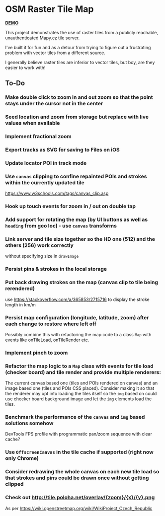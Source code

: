 # OSM Raster Tile Map

[**DEMO**](https://tomashubelbauer.github.io/osm-raster-map)

This project demonstrates the use of raster tiles from a publicly reachable, unauthenticated Mapy.cz tile server.

I've built it for fun and as a detour from trying to figure out a frustrating problem with vector tiles from a different source.

I generally believe raster tiles are inferior to vector tiles, but boy, are they easier to work with!

## To-Do

### Make double click to zoom in and out zoom so that the point stays under the cursor not in the center

### Seed location and zoom from storage but replace with live values when available

### Implement fractional zoom

### Export tracks as SVG for saving to Files on iOS

### Update locator POI in track mode

### Use `canvas` clipping to confine repainted POIs and strokes within the currently updated tile

https://www.w3schools.com/tags/canvas_clip.asp

### Hook up touch events for zoom in / out on double tap

### Add support for rotating the map (by UI buttons as well as `heading` from geo loc) - use `canvas` transforms

### Link server and tile size together so the HD one (512) and the others (256) work correctly

without specifying size in `drawImage`

### Persist pins & strokes in the local storage

### Put back drawing strokes on the map (canvas clip to tile being rerendered)

use https://stackoverflow.com/a/365853/2715716 to display the stroke length in km/m

### Persist map configuration (longitude, latitude, zoom) after each change to restore where left off

Possibly combine this with refactoring the map code to a class `Map` with events like onTileLoad, onTileRender etc.

### Implement pinch to zoom

### Refactor the map logic to a `Map` class with events for tile load (checker board) and tile render and provide multiple renderers:

The current canvas based one (tiles and POIs rendered on canvas) and an image based one (tiles and POIs CSS placed).
Consider making it so that the renderer may opt into loading the tiles itself so the `img` based on could use checker
board background image and let the `img` elements load the tiles.

### Benchmark the performance of the `canvas` and `img` based solutions somehow

DevTools FPS profile with programmatic pan/zoom sequence with clear cache?

### Use `OffscreenCanvas` in the tile cache if supported (right now only Chrome)

### Consider redrawing the whole canvas on each new tile load so that strokes and pins could be drawn once without getting clipped

### Check out http://tile.poloha.net/overlay/{zoom}/{x}/{y}.png

As per https://wiki.openstreetmap.org/wiki/WikiProject_Czech_Republic
